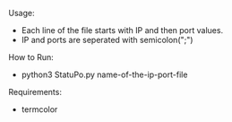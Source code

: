 Usage:
* Each line of the file starts with IP and then port values.
* IP and ports are seperated with semicolon(";")

How to Run:
* python3 StatuPo.py name-of-the-ip-port-file

Requirements:
* termcolor
